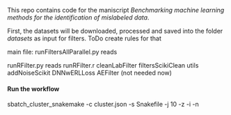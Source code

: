 This repo contains code for the maniscript *Benchmarking machine learning methods for the identification of mislabeled data*. 

First, the datasets will be downloaded, processed and saved into the folder *datasets* as input for filters.
ToDo create rules for that



main file: runFiltersAllParallel.py
reads

runRFilter.py reads runRFilter.r
cleanLabFilter
filtersScikiClean
utils
addNoiseScikit
DNNwERLLoss
AEFilter (not needed now)

#### Run the workflow
sbatch_cluster_snakemake  -c cluster.json  -s Snakefile -j 10 -z -i -n
